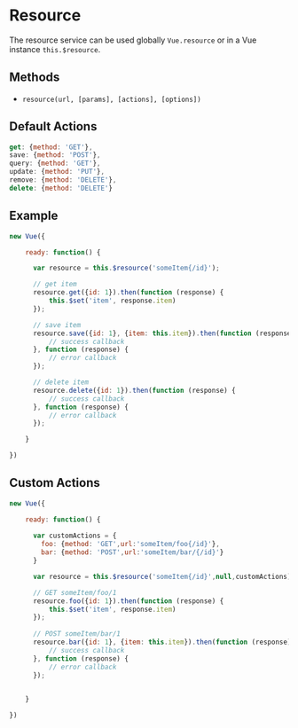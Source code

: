 # Resource

The resource service can be used globally `Vue.resource` or in a Vue instance `this.$resource`.

## Methods

* `resource(url, [params], [actions], [options])`

## Default Actions

```js
get: {method: 'GET'},
save: {method: 'POST'},
query: {method: 'GET'},
update: {method: 'PUT'},
remove: {method: 'DELETE'},
delete: {method: 'DELETE'}
```

## Example

```js
new Vue({

    ready: function() {

      var resource = this.$resource('someItem{/id}');

      // get item
      resource.get({id: 1}).then(function (response) {
          this.$set('item', response.item)
      });

      // save item
      resource.save({id: 1}, {item: this.item}).then(function (response) {
          // success callback
      }, function (response) {
          // error callback
      });

      // delete item
      resource.delete({id: 1}).then(function (response) {
          // success callback
      }, function (response) {
          // error callback
      });

    }

})
```

## Custom Actions

```js
new Vue({

    ready: function() {
    
      var customActions = {
        foo: {method: 'GET',url:'someItem/foo{/id}'},
        bar: {method: 'POST',url:'someItem/bar/{/id}'}
      }

      var resource = this.$resource('someItem{/id}',null,customActions);

      // GET someItem/foo/1
      resource.foo({id: 1}).then(function (response) {
          this.$set('item', response.item)
      });
      
      // POST someItem/bar/1
      resource.bar({id: 1}, {item: this.item}).then(function (response) {
          // success callback
      }, function (response) {
          // error callback
      });
      

    }

})
```


